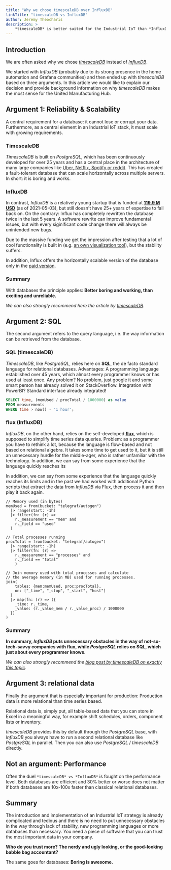 ```yaml
---
title: "Why we chose timescaleDB over InfluxDB"
linkTitle: "timescaleDB vs InfluxDB"
author: Jeremy Theocharis
description: >
    *timescaleDB* is better suited for the Industrial IoT than *InfluxDB*, because it is stable, mature and failure resistant, it uses the very common SQL as a query language and you need a relational database for manufacturing anyway
---
```


## Introduction

We are often asked why we chose [*timescaleDB*](https://www.timescale.com/) instead of [*InfluxDB*](https://www.influxdata.com/). 

We started with *InfluxDB* (probably due to its strong presence in the home automation and Grafana communities) and then ended up with *timescaleDB* based on three arguments. In this article we would like to explain our decision and provide background information on why *timescaleDB* makes the most sense for the United Manufacturing Hub.

## Argument 1: Reliability & Scalability

A central requirement for a database: it cannot lose or corrupt your data. Furthermore, as a central element in an Industrial IoT stack, it must scale with growing requirements.

### TimescaleDB

*TimescaleDB* is built on *PostgreSQL*, which has been continuously developed for over 25 years and has a central place in the architecture of many large companies like [Uber, Netflix, Spotify or reddit](https://stackshare.io/postgresql). This has created a fault-tolerant database that can scale horizontally across multiple servers. In short: it is boring and works.

### InfluxDB
In contrast, *InfluxDB* is a relatively young startup that is funded at [**119.9 M USD**](https://www.crunchbase.com/organization/influxdb) (as of 2021-05-03), but still doesn't have 25+ years of expertise to fall back on. On the contrary: Influx has completely rewritten the database twice in the last 5 years. A software rewrite can improve fundamental issues, but with every siginificant code change there will always be unintended new bugs.

Due to the massive funding we get the impression after testing that a lot of cool functionality is built in (e.g. [an own visualization tool](https://www.influxdata.com/how-to-visualize-time-series-data/)), but the stability suffers. 

In addition, Influx offers the horizontally scalable version of the database only in the [paid version](https://docs.influxdata.com/influxdb/v1.8/high_availability/clusters/).

### Summary
With databases the principle applies: **Better boring and working, than exciting and unreliable.**

*We can also strongly recommend here the article by [*timescaleDB*](https://blog.timescale.com/blog/timescaledb-vs-influxdb-for-time-series-data-timescale-influx-sql-nosql-36489299877/).*

## Argument 2: SQL

The second argument refers to the query language, i.e. the way information can be retrieved from the database. 

### SQL (timescaleDB)

*TimescaleDB*, like *PostgreSQL*, relies here on **SQL**, the de facto standard language for relational databases. Advantages: A programming language established over 45 years, which almost every programmer knows or has used at least once. Any problem? No problem, just google it and some smart person has already solved it on StackOverflow. Integration with PowerBI? Standard interface already integrated!

```SQL
SELECT time, (memUsed / procTotal / 1000000) as value
FROM measurements
WHERE time > now() - '1 hour';
```

### flux (InfluxDB)

*InfluxDB*, on the other hand, relies on the self-developed [**flux**](https://www.influxdata.com/products/flux/), which is supposed to simplify time series data queries. Problem: as a programmer you have to rethink a lot, because the language is flow-based and not based on relational algebra. It takes some time to get used to it, but it is still an unnecessary hurdle for the middle-ager, who is rather unfamiliar with the technology. In addition, we can say from some experience that the language quickly reaches its

In addition, we can say from some experience that the language quickly reaches its limits and in the past we had worked with additional Python scripts that extract the data from *InfluxDB* via Flux, then process it and then play it back again. 

```
// Memory used (in bytes)
memUsed = from(bucket: "telegraf/autogen")
  |> range(start: -1h)
  |> filter(fn: (r) =>
    r._measurement == "mem" and
    r._field == "used"
  )

// Total processes running
procTotal = from(bucket: "telegraf/autogen")
  |> range(start: -1h)
  |> filter(fn: (r) =>
    r._measurement == "processes" and
    r._field == "total"
    )

// Join memory used with total processes and calculate
// the average memory (in MB) used for running processes.
join(
    tables: {mem:memUsed, proc:procTotal},
    on: ["_time", "_stop", "_start", "host"]
  )
  |> map(fn: (r) => ({
    _time: r._time,
    _value: (r._value_mem / r._value_proc) / 1000000
  })
)
```

### Summary
**In summary, *InfluxDB* puts unnecessary obstacles in the way of not-so-tech-savvy companies with **flux**, while *PostgreSQL* relies on **SQL**, which just about every programmer knows.**

*We can also strongly recommend the [blog post by *timescaleDB* on exactly this topic](https://blog.timescale.com/blog/sql-vs-flux-influxdb-query-language-time-series-database-290977a01a8a/).*

## Argument 3: relational data

Finally the argument that is especially important for production: Production data is more relational than time series based. 

Relational data is, simply put, all table-based data that you can store in Excel in a meaningful way, for example shift schedules, orders, component lists or inventory.

*timescaleDB* provides this by default through the *PostgreSQL* base, with *InfluxDB* you always have to run a second relational database like *PostgreSQL* in parallel. Then you can also use *PostgreSQL* / *timescaleDB* directly.

## Not an argument: Performance

Often the duel `*timescaleDB* vs *InfluxDB*` is fought on the performance level. Both databases are efficient and 30% better or worse does not matter if both databases are 10x-100x faster than classical relational databases.
 
## Summary

The introduction and implementation of an Industrial IoT strategy is already complicated and tedious and there is no need to put unnecessary obstacles in the way through lack of stability, new programming languages or more databases than necessary. You need a piece of software that you can trust the most important data in your company. 

**Who do you trust more? The nerdy and ugly looking, or the good-looking babble bag accountant?**

The same goes for databases: **Boring is awesome.**

